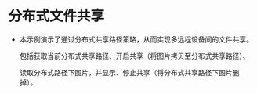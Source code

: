 # 分布式文件共享<a name="ZH-CN_TOPIC_0000001080439672"></a>

-   本示例演示了通过分布式共享路径策略，从而实现多远程设备间的文件共享。

    包括获取当前分布式共享路径、开启共享（将图片拷贝至分布式共享路径）、

    读取分布式路径下图片，并显示、停止共享（将分布式共享路径下图片删掉）。


